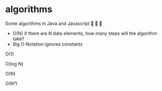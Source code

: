 # algorithms

Some algorithms in Java and Javascript :knife: :knife: :black_heart:

- O(N) if there are N data elements, how many steps will the algorithm take?
- Big O Notation ignores constants




O(1)

O(log N)

O(N)

O(N²)


